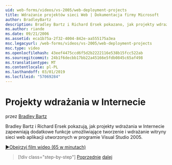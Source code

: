 ```yaml
---
uid: web-forms/videos/vs-2005/web-deployment-projects
title: Wdrażanie projektów sieci Web | Dokumentacja firmy Microsoft
author: BradleyBartz
description: Bradley Bartz i Richard Ersek pokazano, jak projekty wdrażania w Internecie zapewniają dodatkowe funkcje do kompilowania i tworzenia wdrażanie aplikacji witryny sieci web...
ms.author: riande
ms.date: 09/21/2006
ms.assetid: eca1b75a-2f32-4004-842e-aa555175a3ea
msc.legacyurl: /web-forms/videos/vs-2005/web-deployment-projects
msc.type: video
ms.openlocfilehash: 43eef4475ccd6f5d2b2222116e538b15fcc522ab
ms.sourcegitcommit: 24b1f6decbb17bb22a45166e5fdb0845c65af498
ms.translationtype: MT
ms.contentlocale: pl-PL
ms.lasthandoff: 03/01/2019
ms.locfileid: "57069284"
---
```

<a name="web-deployment-projects"></a>Projekty wdrażania w Internecie
====================
przez [Bradley Bartz](https://github.com/BradleyBartz)

Bradley Bartz i Richard Ersek pokazują, jak projekty wdrażania w Internecie zapewniają dodatkowe funkcje umożliwiające tworzenie i wdrażanie witryny sieci web aplikacji utworzonych w programie Visual Studio 2005.

[&#9654;Obejrzyj film wideo (65 w minutach)](https://channel9.msdn.com/Blogs/ASP-NET-Site-Videos/web-deployment-projects)

> [!div class="step-by-step"]
> [Poprzednie](how-do-i-enable-code-coverage-and-profiling-in-production-applications.md)
> [dalej](web-application-projects-web-deployment-projects.md)
